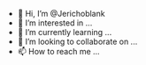 - 👋 Hi, I’m @Jerichoblank
- 👀 I’m interested in ...
- 🌱 I’m currently learning ...
- 💞️ I’m looking to collaborate on ...
- 📫 How to reach me ...

<!---
Jerichoblank/Jerichoblank is a ✨ special ✨ repository because its `my first account` (this file) appears on your GitHub profile.
You can click the Preview link to take a look at your changes.
--->
